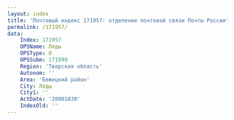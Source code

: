 ```yaml
---
layout: index
title: 'Почтовый индекс 171957: отделение почтовой связи Почты России'
permalink: /171957/
data:
    Index: 171957
    OPSName: Ляды
    OPSType: О
    OPSSubm: 171999
    Region: 'Тверская область'
    Autonom: ''
    Area: 'Бежецкий район'
    City: Ляды
    City1: ''
    ActDate: '20001030'
    IndexOld: ''
---
```


